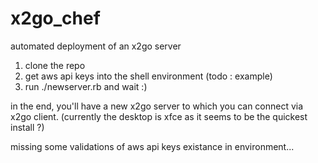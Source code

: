 x2go_chef
=========

automated deployment of an x2go server

1. clone the repo
2. get aws api keys into the shell environment (todo : example)
3. run ./newserver.rb and wait :)

in the end, you'll have a new x2go server to which you can connect via x2go client. (currently the desktop is xfce as it seems to be the quickest install ?)

missing some validations of aws api keys existance in environment...
